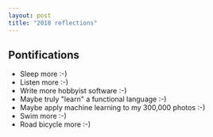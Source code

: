 ```yaml
---
layout: post
title: "2018 reflections"
---
```


## Pontifications

* Sleep more :-)
* Listen more :-)
* Write more hobbyist software :-)
* Maybe truly "learn" a functional language :-)
* Maybe apply machine learning to my 300,000 photos :-)
* Swim more :-)
* Road bicycle more :-)